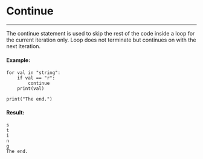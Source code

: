# Continue
---

The continue statement is used to skip the rest of the code inside a loop for the current iteration only. Loop does not terminate but continues on with the next iteration.

#### Example:
~~~~
for val in "string":
    if val == "r":
        continue
    print(val)

print("The end.")
~~~~
#### Result:
~~~~
s
t
i
n
g
The end.
~~~~